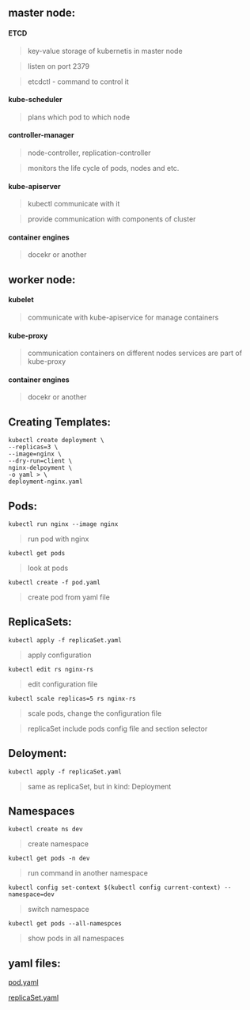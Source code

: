 master node:
---
#### ETCD
>key-value storage of kubernetis in master node

>listen on port 2379

>etcdctl - command to control it 

#### kube-scheduler
> plans which pod to which node 

#### controller-manager
> node-controller, replication-controller

> monitors the life cycle of pods, nodes and etc.


#### kube-apiserver
> kubectl communicate with it

> provide communication with components of cluster 


#### container engines 
>docekr or another 

worker node:
---
#### kubelet 
>communicate with kube-apiservice for manage containers

#### kube-proxy 
>communication containers on different nodes
>services are part of kube-proxy


#### container engines 
>docekr or another 

Creating Templates:
---
    kubectl create deployment \
    --replicas=3 \
    --image=nginx \
    --dry-run=client \
    nginx-delpoyment \
    -o yaml > \
    deployment-nginx.yaml
Pods:
---
    kubectl run nginx --image nginx
> run pod with nginx


    kubectl get pods
> look at pods

    kubectl create -f pod.yaml
> create pod from yaml file

ReplicaSets:
---
    kubectl apply -f replicaSet.yaml
> apply configuration 

    kubectl edit rs nginx-rs
>edit configuration file  
 
    kubectl scale replicas=5 rs nginx-rs 
>scale pods, change the configuration file
 
> replicaSet include pods config file and section selector

Deloyment:
---
    kubectl apply -f replicaSet.yaml
> same as replicaSet, but in kind: Deployment

Namespaces
---
    kubectl create ns dev
> create namespace
    
    kubectl get pods -n dev
> run command in another namespace

    kubectl config set-context $(kubectl config current-context) --namespace=dev
> switch namespace

    kubectl get pods --all-namespces
> show pods in all namespaces

yaml files:
---
[pod.yaml](https://github.com/Omatarasu/DigitalSkills/files/7189897/pod.txt)

[replicaSet.yaml](https://github.com/Omatarasu/DigitalSkills/files/7190075/replicaSet.txt)
